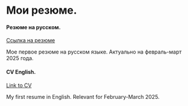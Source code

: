 # Мои резюме.

#### Резюме на русском.
[Ссылка на резюме](https://github.com/KaspianChi/CV/blob/main/Дмитрий%20Демчило%20Тестировщик.pdf) 

Мое первое резюме на русском языке. Актуально на февраль-март 2025 года.



#### CV English.
[Link to CV](https://github.com/KaspianChi/CV/blob/main/Дмитрий%20Демчило%20Тестировщик.pdf) 

My first resume in English. Relevant for February-March 2025.
